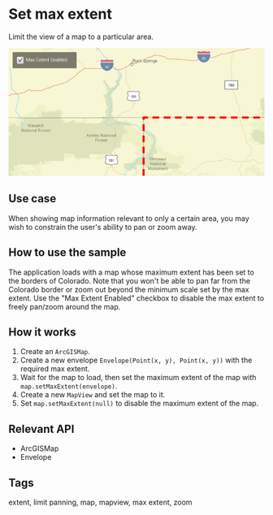 # Set max extent

Limit the view of a map to a particular area.

![Image of set max extent](SetMaxExtent.png)

## Use case

When showing map information relevant to only a certain area, you may wish to constrain the user's
ability to pan or zoom away.

## How to use the sample

The application loads with a map whose maximum extent has been set to the borders of Colorado. Note
that you won't be able to pan far from the Colorado border or zoom out beyond the minimum scale set
by the max extent. Use the "Max Extent Enabled" checkbox to disable the max extent to freely pan/zoom around the map.

## How it works

1. Create an `ArcGISMap`.
2. Create a new envelope `Envelope(Point(x, y), Point(x, y))` with the required max extent.
3. Wait for the map to load, then set the maximum extent of the map with `map.setMaxExtent(envelope)`.
4. Create a new `MapView` and set the map to it.
5. Set `map.setMaxExtent(null)` to disable the maximum extent of the map.

## Relevant API

* ArcGISMap
* Envelope

## Tags

extent, limit panning, map, mapview, max extent, zoom